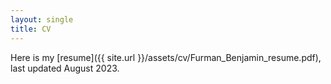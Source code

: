 ```yaml
---
layout: single
title: CV
---
```


Here is my [resume]({{ site.url }}/assets/cv/Furman_Benjamin_resume.pdf), last updated August 2023.

<!-- This is a link to my [short CV]({{ site.url }}/assets/cv/industry_CV.pdf) last updated March 2020. -->
